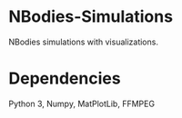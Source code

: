 # NBodies-Simulations
NBodies simulations with visualizations.

# Dependencies
Python 3, Numpy, MatPlotLib, FFMPEG
